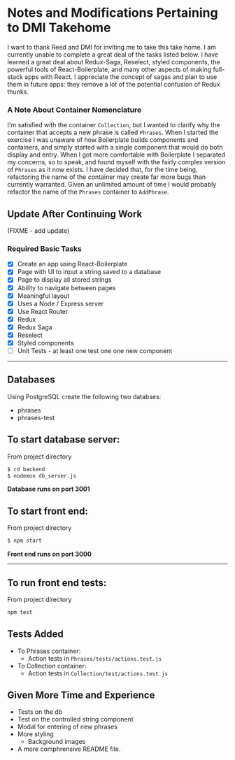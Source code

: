 # Notes and Modifications Pertaining to DMI Takehome

I want to thank Reed and DMI for inviting me to take this take home. I am currently unable to complete a great deal of the tasks listed below. I have learned a great deal about Redux-Saga, Reselect, styled components, the powerful tools of React-Boilerplate, and many other aspects of making full-stack apps with React. I appreciate the concept of sagas and plan to use them in future apps: they remove a lot of the potential confusion of Redux thunks.

### A Note About Container Nomenclature

I'm satisfied with the container `Collection`, but I wanted to clarify why the container that accepts a new phrase is called `Phrases`. When I started the exercise I was unaware of how Boilerplate builds components and containers, and simply started with a single component that would do both display and entry. When I got more comfortable with Boilerplate I separated my concerns, so to speak, and found myself with the fairly complex version of `Phrases` as it now exists. I have decided that, for the time being, refactoring the name of the container may create far more bugs than currently warranted. Given an unlimited amount of time I would probably refactor the name of the `Phrases` container to `AddPhrase`. 


## Update After Continuing Work

(FIXME - add update)

### Required Basic Tasks
- [X] Create an app using React-Boilerplate
- [X] Page with UI to input a string saved to a database
- [X] Page to display all stored strings
- [X] Ability to navigate between pages
- [X] Meaningful layout
- [X] Uses a Node / Express server
- [X] Use React Router
- [X] Redux
- [X] Redux Saga
- [X] Reselect
- [X] Styled components
- [ ] Unit Tests - at least one test one one new component

---

## Databases
Using PostgreSQL create the following two databses:
- phrases
- phrases-test

## To start database server:
From project directory
```sh
$ cd backend
$ nodemon db_server.js
```
**Database runs on port 3001**

## To start front end:
From project directory
```sh
$ npm start
```
**Front end runs on port 3000**

---

## To run front end tests:
From project directory
```sh
npm test
```

## Tests Added
- To Phrases container:
    - Action tests in `Phrases/tests/actions.test.js`
- To Collection container:
    - Action tests in `Collection/test/actions.test.js`

## Given More Time and Experience
- Tests on the db
- Test on the controlled string component
- Modal for entering of new phrases
- More styling
  - Background images
- A more comphrensive README file.
